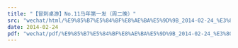 ```yaml
---
title: "【冒刺桌游】No.11马年第一发（周二晚）"
src: "wechat/html/%E9%85%B7%E5%84%BF%E8%AE%BA%E5%9D%9B_2014-02-24_%E3%80%90%E5%86%92%E5%88%BA%E6%A1%8C%E6%B8%B8%E3%80%91No.11%E9%A9%AC%E5%B9%B4%E7%AC%AC%E4%B8%80%E5%8F%91%EF%BC%88%E5%91%A8%E4%BA%8C%E6%99%9A%EF%BC%89.html"
date: 2014-02-24
pdf: "wechat/pdf/%E9%85%B7%E5%84%BF%E8%AE%BA%E5%9D%9B_2014-02-24_%E3%80%90%E5%86%92%E5%88%BA%E6%A1%8C%E6%B8%B8%E3%80%91No.11%E9%A9%AC%E5%B9%B4%E7%AC%AC%E4%B8%80%E5%8F%91%EF%BC%88%E5%91%A8%E4%BA%8C%E6%99%9A%EF%BC%89.pdf"
---
```

